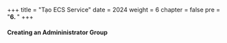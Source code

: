 +++
title = "Tạo ECS Service"
date = 2024
weight = 6
chapter = false
pre = "<b>6. </b>"
+++

#### Creating an Admininistrator Group
